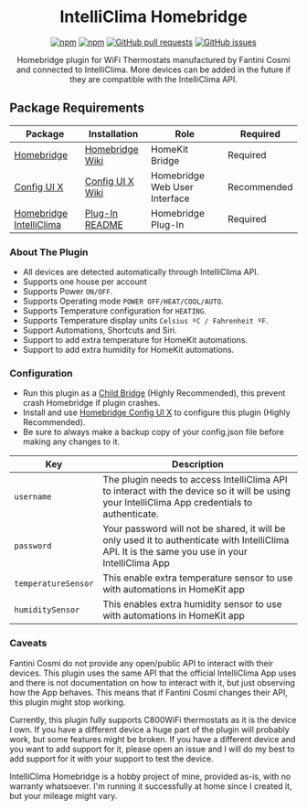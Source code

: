 <span align="center">

# IntelliClima Homebridge

<!-- [![verified-by-homebridge](https://badgen.net/badge/homebridge/verified/purple)](https://github.com/homebridge/homebridge/wiki/Verified-Plugins) -->
[![npm](https://img.shields.io/npm/dt/homebridge-intelliclima
)](https://www.npmjs.com/package/homebridge-intelliclima)
[![npm](https://img.shields.io/npm/v/homebridge-intelliclima
)](https://www.npmjs.com/package/homebridge-intelliclima)
[![GitHub pull requests](https://img.shields.io/github/issues-pr/ruizmarc/homebridge-intelliclima)](https://github.com/ruizmarc/homebridge-intelliclima/pulls)
[![GitHub issues](https://img.shields.io/github/issues/ruizmarc/homebridge-intelliclima)](https://github.com/ruizmarc/homebridge-intelliclima/issues)

Homebridge plugin for WiFi Thermostats manufactured by Fantini Cosmi and connected to IntelliClima. More devices can be added in the future if they are compatible with the IntelliClima API.

</span>

## Package Requirements

| Package | Installation | Role | Required |
| --- | --- | --- | --- |
| [Homebridge](https://github.com/homebridge/homebridge) | [Homebridge Wiki](https://github.com/homebridge/homebridge/wiki) | HomeKit Bridge | Required |
| [Config UI X](https://github.com/oznu/homebridge-config-ui-x/wiki) | [Config UI X Wiki](https://github.com/oznu/homebridge-config-ui-x/wiki) | Homebridge Web User Interface | Recommended |
| [Homebridge IntelliClima](https://www.npmjs.com/package/homebridge-intelliclima) | [Plug-In README](https://github.com/ruizmarc/homebridge-intelliclima#readme) | Homebridge Plug-In | Required |

### About The Plugin

* All devices are detected automatically through IntelliClima API.
* Supports one house per account
* Supports Power `ON/OFF`.
* Supports Operating mode `POWER OFF/HEAT/COOL/AUTO`.
* Supports Temperature configuration for `HEATING`.
* Supports Temperature display units `Celsius ºC / Fahrenheit ºF`.
* Support Automations, Shortcuts and Siri.
* Support to add extra temperature for HomeKit automations.
* Support to add extra humidity for HomeKit automations.

### Configuration

* Run this plugin as a [Child Bridge](https://github.com/homebridge/homebridge/wiki/Child-Bridges) (Highly Recommended), this prevent crash Homebridge if plugin crashes.
* Install and use [Homebridge Config UI X](https://github.com/oznu/homebridge-config-ui-x/wiki) to configure this plugin (Highly Recommended).
* Be sure to always make a backup copy of your config.json file before making any changes to it.

| Key | Description |
| --- | --- |
| `username` | The plugin needs to access IntelliClima API to interact with the device so it will be using your IntelliClima App credentials to authenticate. |
| `password` | Your password will not be shared, it will be only used it to authenticate with IntelliClima API. It is the same you use in your IntelliClima App |
| `temperatureSensor` | This enable extra temperature sensor to use with automations in HomeKit app |
| `humiditySensor` | This enables extra humidity sensor to use with automations in HomeKit app |

### Caveats

Fantini Cosmi do not provide any open/public API to interact with their devices. This plugin uses the same API that the official IntelliClima App uses and there is not documentation on how to interact with it, but just observing how the App behaves. This means that if Fantini Cosmi changes their API, this plugin might stop working.

Currently, this plugin fully supports C800WiFi thermostats as it is the device I own. If you have a different device a huge part of the plugin will probably work, but some features might be broken. If you have a different device and you want to add support for it, please open an issue and I will do my best to add support for it with your support to test the device.

IntelliClima Homebridge is a hobby project of mine, provided as-is, with no warranty whatsoever. I'm running it successfully at home since I created it, but your mileage might vary.
